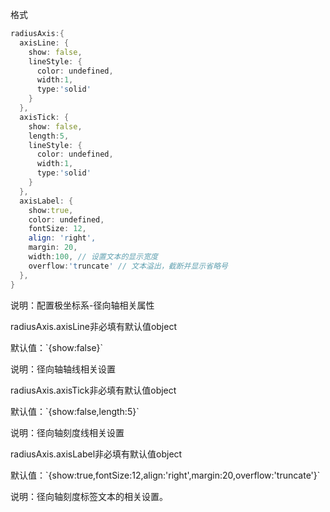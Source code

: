 格式

```d
radiusAxis:{
  axisLine: {
    show: false,
    lineStyle: {
      color: undefined,
      width:1,
      type:'solid'
    }
  },
  axisTick: {
    show: false,
    length:5,
    lineStyle: {
      color: undefined,
      width:1,
      type:'solid'
    }
  },
  axisLabel: {
    show:true,
    color: undefined,
    fontSize: 12,
    align: 'right',
    margin: 20,
    width:100, // 设置文本的显示宽度
    overflow:'truncate' // 文本溢出，截断并显示省略号
  },
}
```
说明：配置极坐标系-径向轴相关属性

<p class='ev_expand_title'>radiusAxis.axisLine<span class='ev_expand_required'>非必填</span><span class='ev_expand_defaults'>有默认值</span><span class='ev_expand_type'>object</span>

<p class='ev_expand_introduce'>默认值：`{show:false}`
 
<p class='ev_expand_introduce'>说明：径向轴轴线相关设置

<p class='ev_expand_title'>radiusAxis.axisTick<span class='ev_expand_required'>非必填</span><span class='ev_expand_defaults'>有默认值</span><span class='ev_expand_type'>object</span>

<p class='ev_expand_introduce'>默认值：`{show:false,length:5}`
 
<p class='ev_expand_introduce'>说明：径向轴刻度线相关设置

<p class='ev_expand_title'>radiusAxis.axisLabel<span class='ev_expand_required'>非必填</span><span class='ev_expand_defaults'>有默认值</span><span class='ev_expand_type'>object</span>

<p class='ev_expand_introduce'>默认值：`{show:true,fontSize:12,align:'right',margin:20,overflow:'truncate'}`
 
<p class='ev_expand_introduce'>说明：径向轴刻度标签文本的相关设置。